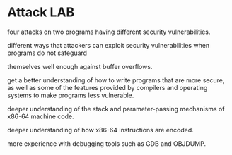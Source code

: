# Attack LAB

four attacks on two programs having different security vulnerabilities.


  different ways that attackers can exploit security vulnerabilities when programs do not safeguard

  
themselves well enough against buffer overflows.


 get a better understanding of how to write programs that are more secure, as well as
some of the features provided by compilers and operating systems to make programs less vulnerable.


 deeper understanding of the stack and parameter-passing mechanisms of x86-64 machine code.

 
 deeper understanding of how x86-64 instructions are encoded.

 
 more experience with debugging tools such as GDB and OBJDUMP.
